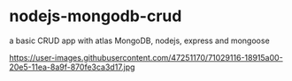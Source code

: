 # nodejs-mongodb-crud
a basic CRUD app with atlas MongoDB, nodejs, express and mongoose

https://user-images.githubusercontent.com/47251170/71029116-18915a00-20e5-11ea-8a9f-870fe3ca3d17.jpg
